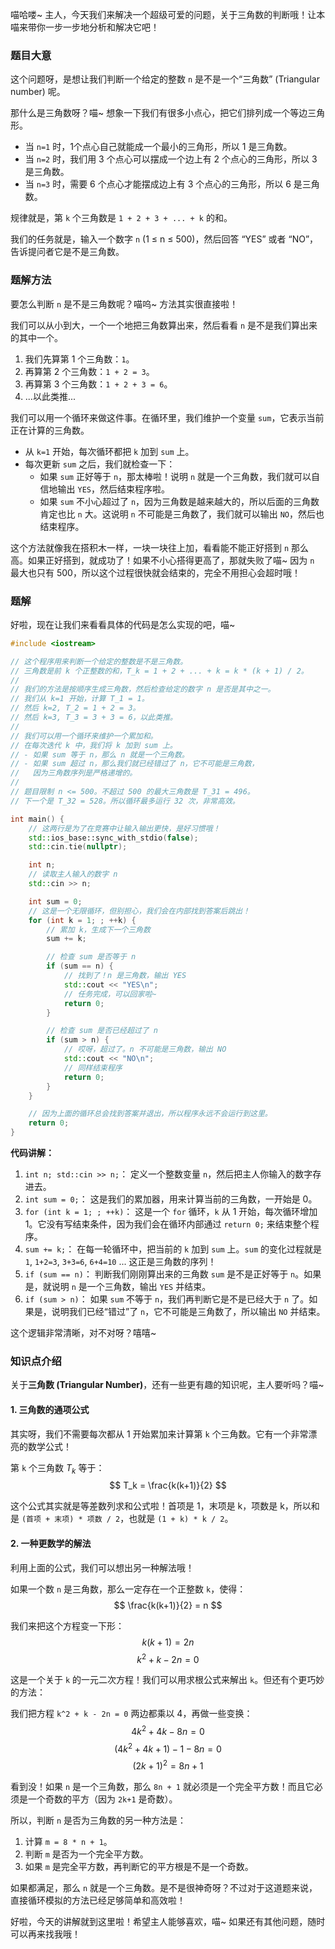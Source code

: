 喵哈喽~ 主人，今天我们来解决一个超级可爱的问题，关于三角数的判断哦！让本喵来带你一步一步地分析和解决它吧！

### 题目大意

这个问题呀，是想让我们判断一个给定的整数 `n` 是不是一个“三角数” (Triangular number) 呢。

那什么是三角数呀？喵~ 想象一下我们有很多小点心，把它们排列成一个等边三角形。

-   当 `n=1` 时，1个点心自己就能成一个最小的三角形，所以 1 是三角数。
-   当 `n=2` 时，我们用 3 个点心可以摆成一个边上有 2 个点心的三角形，所以 3 是三角数。
-   当 `n=3` 时，需要 6 个点心才能摆成边上有 3 个点心的三角形，所以 6 是三角数。

规律就是，第 `k` 个三角数是 `1 + 2 + 3 + ... + k` 的和。

我们的任务就是，输入一个数字 `n` (1 ≤ n ≤ 500)，然后回答 “YES” 或者 “NO”，告诉提问者它是不是三角数。

### 题解方法

要怎么判断 `n` 是不是三角数呢？喵呜~ 方法其实很直接啦！

我们可以从小到大，一个一个地把三角数算出来，然后看看 `n` 是不是我们算出来的其中一个。

1.  我们先算第 1 个三角数：`1`。
2.  再算第 2 个三角数：`1 + 2 = 3`。
3.  再算第 3 个三角数：`1 + 2 + 3 = 6`。
4.  ...以此类推...

我们可以用一个循环来做这件事。在循环里，我们维护一个变量 `sum`，它表示当前正在计算的三角数。

-   从 `k=1` 开始，每次循环都把 `k` 加到 `sum` 上。
-   每次更新 `sum` 之后，我们就检查一下：
    -   如果 `sum` 正好等于 `n`，那太棒啦！说明 `n` 就是一个三角数，我们就可以自信地输出 `YES`，然后结束程序啦。
    -   如果 `sum` 不小心超过了 `n`，因为三角数是越来越大的，所以后面的三角数肯定也比 `n` 大。这说明 `n` 不可能是三角数了，我们就可以输出 `NO`，然后也结束程序。

这个方法就像我在搭积木一样，一块一块往上加，看看能不能正好搭到 `n` 那么高。如果正好搭到，就成功了！如果不小心搭得更高了，那就失败了喵~ 因为 `n` 最大也只有 500，所以这个过程很快就会结束的，完全不用担心会超时哦！

### 题解

好啦，现在让我们来看看具体的代码是怎么实现的吧，喵~

```cpp
#include <iostream>

// 这个程序用来判断一个给定的整数是不是三角数。
// 三角数是前 k 个正整数的和，T_k = 1 + 2 + ... + k = k * (k + 1) / 2。
//
// 我们的方法是按顺序生成三角数，然后检查给定的数字 n 是否是其中之一。
// 我们从 k=1 开始，计算 T_1 = 1。
// 然后 k=2, T_2 = 1 + 2 = 3。
// 然后 k=3, T_3 = 3 + 3 = 6，以此类推。
//
// 我们可以用一个循环来维护一个累加和。
// 在每次迭代 k 中，我们将 k 加到 sum 上。
// - 如果 sum 等于 n，那么 n 就是一个三角数。
// - 如果 sum 超过 n，那么我们就已经错过了 n，它不可能是三角数，
//   因为三角数序列是严格递增的。
//
// 题目限制 n <= 500。不超过 500 的最大三角数是 T_31 = 496。
// 下一个是 T_32 = 528。所以循环最多运行 32 次，非常高效。

int main() {
    // 这两行是为了在竞赛中让输入输出更快，是好习惯哦！
    std::ios_base::sync_with_stdio(false);
    std::cin.tie(nullptr);

    int n;
    // 读取主人输入的数字 n
    std::cin >> n;

    int sum = 0;
    // 这是一个无限循环，但别担心，我们会在内部找到答案后跳出！
    for (int k = 1; ; ++k) {
        // 累加 k，生成下一个三角数
        sum += k;

        // 检查 sum 是否等于 n
        if (sum == n) {
            // 找到了！n 是三角数，输出 YES
            std::cout << "YES\n";
            // 任务完成，可以回家啦~
            return 0;
        }

        // 检查 sum 是否已经超过了 n
        if (sum > n) {
            // 哎呀，超过了。n 不可能是三角数，输出 NO
            std::cout << "NO\n";
            // 同样结束程序
            return 0;
        }
    }

    // 因为上面的循环总会找到答案并退出，所以程序永远不会运行到这里。
    return 0;
}
```

**代码讲解：**

1.  `int n; std::cin >> n;`： 定义一个整数变量 `n`，然后把主人你输入的数字存进去。
2.  `int sum = 0;`： 这是我们的累加器，用来计算当前的三角数，一开始是 0。
3.  `for (int k = 1; ; ++k)`： 这是一个 `for` 循环，`k` 从 1 开始，每次循环增加 1。它没有写结束条件，因为我们会在循环内部通过 `return 0;` 来结束整个程序。
4.  `sum += k;`： 在每一轮循环中，把当前的 `k` 加到 `sum` 上。`sum` 的变化过程就是 `1`, `1+2=3`, `3+3=6`, `6+4=10` ... 这正是三角数的序列！
5.  `if (sum == n)`： 判断我们刚刚算出来的三角数 `sum` 是不是正好等于 `n`。如果是，就说明 `n` 是一个三角数，输出 `YES` 并结束。
6.  `if (sum > n)`： 如果 `sum` 不等于 `n`，我们再判断它是不是已经大于 `n` 了。如果是，说明我们已经“错过”了 `n`，它不可能是三角数了，所以输出 `NO` 并结束。

这个逻辑非常清晰，对不对呀？嘻嘻~

### 知识点介绍

关于**三角数 (Triangular Number)**，还有一些更有趣的知识呢，主人要听吗？喵~

#### 1. 三角数的通项公式

其实呀，我们不需要每次都从 1 开始累加来计算第 `k` 个三角数。它有一个非常漂亮的数学公式！

第 `k` 个三角数 $T_k$ 等于：
$$ T_k = \frac{k(k+1)}{2} $$

这个公式其实就是等差数列求和公式啦！首项是 1，末项是 k，项数是 k，所以和是 `(首项 + 末项) * 项数 / 2`，也就是 `(1 + k) * k / 2`。

#### 2. 一种更数学的解法

利用上面的公式，我们可以想出另一种解法哦！

如果一个数 `n` 是三角数，那么一定存在一个正整数 `k`，使得：
$$ \frac{k(k+1)}{2} = n $$

我们来把这个方程变一下形：
$$ k(k+1) = 2n $$
$$ k^2 + k - 2n = 0 $$

这是一个关于 `k` 的一元二次方程！我们可以用求根公式来解出 `k`。但还有个更巧妙的方法：

我们把方程 `k^2 + k - 2n = 0` 两边都乘以 4，再做一些变换：
$$ 4k^2 + 4k - 8n = 0 $$
$$ (4k^2 + 4k + 1) - 1 - 8n = 0 $$
$$ (2k + 1)^2 = 8n + 1 $$

看到没！如果 `n` 是一个三角数，那么 `8n + 1` 就必须是一个完全平方数！而且它必须是一个奇数的平方（因为 `2k+1` 是奇数）。

所以，判断 `n` 是否为三角数的另一种方法是：
1.  计算 `m = 8 * n + 1`。
2.  判断 `m` 是否为一个完全平方数。
3.  如果 `m` 是完全平方数，再判断它的平方根是不是一个奇数。

如果都满足，那么 `n` 就是一个三角数。是不是很神奇呀？不过对于这道题来说，直接循环模拟的方法已经足够简单和高效啦！

好啦，今天的讲解就到这里啦！希望主人能够喜欢，喵~ 如果还有其他问题，随时可以再来找我哦！